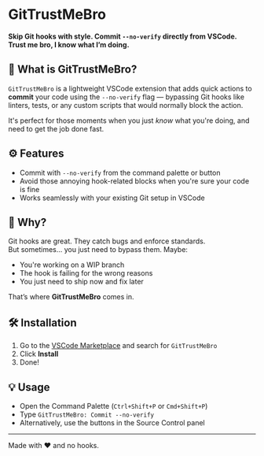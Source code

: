 # GitTrustMeBro

**Skip Git hooks with style. Commit `--no-verify` directly from VSCode. Trust me bro, I know what I’m doing.**

## 🚀 What is GitTrustMeBro?

`GitTrustMeBro` is a lightweight VSCode extension that adds quick actions to **commit** your code using the `--no-verify` flag — bypassing Git hooks like linters, tests, or any custom scripts that would normally block the action.

It's perfect for those moments when you just *know* what you're doing, and need to get the job done fast.

## ⚙️ Features

- Commit with `--no-verify` from the command palette or button
- Avoid those annoying hook-related blocks when you're sure your code is fine
- Works seamlessly with your existing Git setup in VSCode

## 🧩 Why?

Git hooks are great. They catch bugs and enforce standards.  
But sometimes... you just need to bypass them. Maybe:
- You're working on a WIP branch
- The hook is failing for the wrong reasons
- You just need to ship now and fix later

That’s where **GitTrustMeBro** comes in.

## 🛠️ Installation

1. Go to the [VSCode Marketplace](https://marketplace.visualstudio.com/) and search for `GitTrustMeBro`
2. Click **Install**
3. Done!

## 💡 Usage

- Open the Command Palette (`Ctrl+Shift+P` or `Cmd+Shift+P`)
- Type `GitTrustMeBro: Commit --no-verify`
- Alternatively, use the buttons in the Source Control panel

---

Made with ❤️ and no hooks.